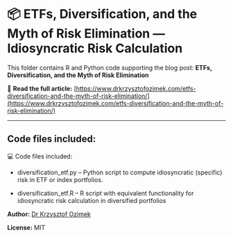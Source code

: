 # 📦 ETFs, Diversification, and the Myth of Risk Elimination — Idiosyncratic Risk Calculation

This folder contains R and Python code supporting the blog post:
**ETFs, Diversification, and the Myth of Risk Elimination**

🔗 **Read the full article:**
[https://www.drkrzysztofozimek.com/etfs-diversification-and-the-myth-of-risk-elimination/](https://www.drkrzysztofozimek.com/etfs-diversification-and-the-myth-of-risk-elimination/)

---

##  Code files included:

💻 Code files included:

- diversification_etf.py – Python script to compute idiosyncratic (specific) risk in ETF or index portfolios.

- diversification_etf.R – R script with equivalent functionality for idiosyncratic risk calculation in diversified portfolios


**Author:** [Dr Krzysztof Ozimek](https://www.drkrzysztofozimek.com)

**License:** MIT

